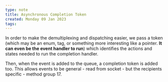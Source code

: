 ```yaml
---
type: note
title: Asynchronous Completion Token
created: Monday 09 Jan 2023
tags: 
---
```

In order to make the demultiplexing and dispatching easier, we pass a token (which may be an enum, tag, or something more interesting like a pointer. **It can even be the event handler to run**) which identifies the actions and states needed to run the completion handler.

Then, when the event is added to the queue, a completion token is added too. This allows events to be general - read from socket - but the recipients specific - method group 17.